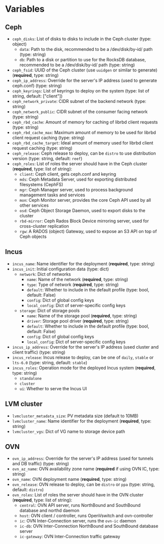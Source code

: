 # Variables
## Ceph

 - `ceph_disks`: List of disks to disks to include in the Ceph cluster (type: object)
   - `data`: Path to the disk, recommended to be a /dev/disk/by-id/ path (type: string)
   - `db`: Path to a disk or partition to use for the RocksDB database, recommended to be a /dev/disk/by-id/ path (type: string)
 - `ceph_fsid`: UUID of the Ceph cluster (use `uuidgen` or similar to generate) (**required**, type: string)
 - `ceph_ip_address`: Override for the server's IP address (used to generate ceph.conf) (type: string)
 - `ceph_keyrings`: List of keyrings to deploy on the system (type: list of string, default: ["client"])
 - `ceph_network_private`: CIDR subnet of the backend network (type: string)
 - `ceph_network_public`: CIDR subnet of the consumer facing network (type: string)
 - `ceph_rbd_cache`: Amount of memory for caching of librbd client requests (type: string)
 - `ceph_rbd_cache_max`: Maximum amount of memory to be used for librbd client request caching (type: string)
 - `ceph_rbd_cache_target`: Ideal amount of memory used for librbd client request caching (type: string)
 - `ceph_release`: Ceph release to deploy, can be `distro` to use distribution version (type: string, default: `reef`)
 - `ceph_roles`: List of roles the server should have in the Ceph cluster (**required**, type: list of string):
   - `client`: Ceph client, gets ceph.conf and keyring
   - `mds`: Ceph Metadata Server, used for exporting distributed filesystems (CephFS)
   - `mgr`: Ceph Manager server, used to process background management tasks and services
   - `mon`: Ceph Monitor server, provides the core Ceph API used by all other services
   - `osd`: Ceph Object Storage Daemon, used to export disks to the cluster
   - `rbd-mirror`: Ceph Rados Block Device mirroring server, used for cross-cluster replication
   - `rgw`: A RADOS (object) Gateway, used to expose an S3 API on top of Ceph objects

## Incus
 - `incus_name`: Name identifier for the deployment (**required**, type: string)
 - `incus_init`: Initial configuration data (type: dict)
   - `network`: Dict of networks
     - `name`: Name of the network (**required**, type: string)
     - `type`: Type of network (**required**, type: string)
     - `default`: Whether to include in the default profile (type: bool, default: False)
     - `config`: Dict of global config keys
     - `local_config`: Dict of server-specific config keys
   - `storage`: Dict of storage pools
     - `name`: Name of the storage pool (**required**, type: string)
     - `driver`: Storage pool driver (**required**, type: string)
     - `default`: Whether to include in the default profile (type: bool, default: False)
     - `config`: Dict of global config keys
     - `local_config`: Dict of server-specific config keys
 - `incus_ip_address`: Override for the server's IP address (used cluster and client traffic) (type: string)
 - `incus_release`: Incus release to deploy, can be one of `daily`, `stable` or `lts-6.0` (type: string, default: `stable`)
 - `incus_roles`: Operation mode for the deployed Incus system (**required**, type: string)
   - `standalone`
   - `cluster`
   - `ui`: Whether to serve the Incus UI

## LVM cluster
 - `lvmcluster_metadata_size`: PV metadata size (default to 10MB)
 - `lvmcluster_name`: Name identifier for the deployment (**required**, type: string)
 - `lvmcluster_vgs`: Dict of VG name to storage device path

## OVN

 - `ovn_ip_address`: Override for the server's IP address (used for tunnels and DB traffic) (type: string)
 - `ovn_az_name`: OVN availability zone name (**required** if using OVN IC, type: string)
 - `ovn_name`: OVN deployment name (**required**, type: string)
 - `ovn_release`: OVN release to deploy, can be `distro` or `ppa` (type: string, default: `distro`)
 - `ovn_roles`: List of roles the server should have in the OVN cluster (**required**, type: list of string):
   - `central`: OVN API server, runs NorthBound and SouthBound database and northd daemon
   - `host`: OVN client / controller, runs OpenVswitch and ovn-controller
   - `ic`: OVN Inter-Connection server, runs the `ovn-ic` daemon
   - `ic-db`: OVN Inter-Connection NorthBound and SouthBound database server
   - `ic-gateway`: OVN Inter-Connection traffic gateway
